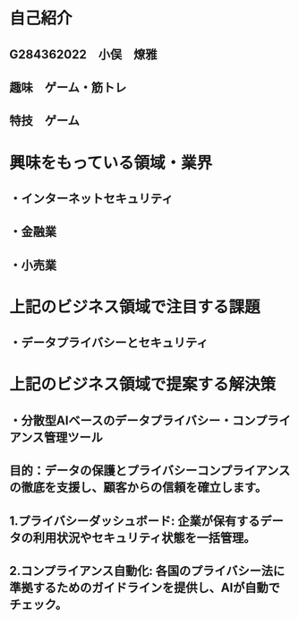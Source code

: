# 自己紹介
## G284362022　小俣　燎雅
## 趣味　ゲーム・筋トレ
## 特技　ゲーム
# 興味をもっている領域・業界
## ・インターネットセキュリティ
## ・金融業
## ・小売業
# 上記のビジネス領域で注目する課題
## ・データプライバシーとセキュリティ
# 上記のビジネス領域で提案する解決策
## ・分散型AIベースのデータプライバシー・コンプライアンス管理ツール
## 目的：データの保護とプライバシーコンプライアンスの徹底を支援し、顧客からの信頼を確立します。
## 1.プライバシーダッシュボード: 企業が保有するデータの利用状況やセキュリティ状態を一括管理。
## 2.コンプライアンス自動化: 各国のプライバシー法に準拠するためのガイドラインを提供し、AIが自動でチェック。




